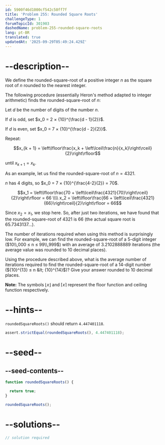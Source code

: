 ```yaml
---
id: 5900f46d1000cf542c50ff7f
title: 'Problem 255: Rounded Square Roots'
challengeType: 1
forumTopicId: 301903
dashedName: problem-255-rounded-square-roots
lang: pt-BR
translated: true
updatedAt: '2025-09-29T05:49:24.429Z'
---
```


# --description--

We define the rounded-square-root of a positive integer $n$ as the square root of $n$ rounded to the nearest integer.

The following procedure (essentially Heron's method adapted to integer arithmetic) finds the rounded-square-root of $n$:

Let $d$ be the number of digits of the number $n$.

If $d$ is odd, set $x_0 = 2 × {10}^{\frac{d - 1}{2}}$.

If $d$ is even, set $x_0 = 7 × {10}^{\frac{d - 2}{2}}$.

Repeat:

$$x_{k + 1} = \left\lfloor\frac{x_k + \left\lceil\frac{n}{x_k}\right\rceil}{2}\right\rfloor$$

until $x_{k + 1} = x_k$.

As an example, let us find the rounded-square-root of $n = 4321$.

$n$ has 4 digits, so $x_0 = 7 × {10}^{\frac{4-2}{2}} = 70$.

$$x_1 = \left\lfloor\frac{70 + \left\lceil\frac{4321}{70}\right\rceil}{2}\right\rfloor = 66 \\\\
x_2 = \left\lfloor\frac{66 + \left\lceil\frac{4321}{66}\right\rceil}{2}\right\rfloor = 66$$

Since $x_2 = x_1$, we stop here. So, after just two iterations, we have found that the rounded-square-root of 4321 is 66 (the actual square root is 65.7343137…).

The number of iterations required when using this method is surprisingly low. For example, we can find the rounded-square-root of a 5-digit integer ($10\\,000 ≤ n ≤ 99\\,999$) with an average of 3.2102888889 iterations (the average value was rounded to 10 decimal places).

Using the procedure described above, what is the average number of iterations required to find the rounded-square-root of a 14-digit number (${10}^{13} ≤ n &lt; {10}^{14}$)? Give your answer rounded to 10 decimal places.

**Note:** The symbols $⌊x⌋$ and $⌈x⌉$ represent the floor function and ceiling function respectively.

# --hints--

`roundedSquareRoots()` should return `4.447401118`.

```js
assert.strictEqual(roundedSquareRoots(), 4.447401118);
```

# --seed--

## --seed-contents--

```js
function roundedSquareRoots() {

  return true;
}

roundedSquareRoots();
```

# --solutions--

```js
// solution required
```

